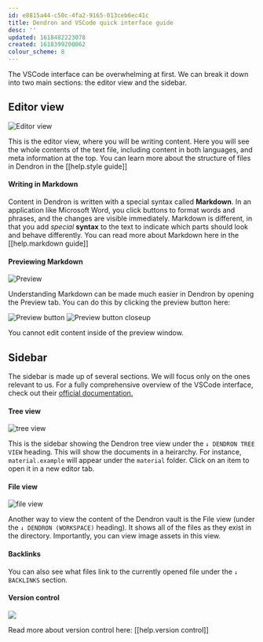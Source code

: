```yaml
---
id: e8815a44-c50c-4fa2-9165-013ceb6ec41c
title: Dendron and VSCode quick interface guide
desc: ''
updated: 1618482223078
created: 1618399200062
colour_scheme: 8
---
```


The VSCode interface can be overwhelming at first. We can break it down into two main sections: the editor view and the sidebar.

## Editor view
![Editor view](/images/help/interface/editor.jpg)

This is the editor view, where you will be writing content. Here you will see the whole contents of the text file, including content in both languages, and meta information at the top. You can learn more about the structure of files in Dendron in the [[help.style guide]]

#### Writing in Markdown

Content in Dendron is written with a special syntax called **Markdown**. In an application like Microsoft Word, you click buttons to format words and phrases, and the changes are visible immediately. Markdown is different, in that you add _special_ **syntax** to the text to indicate which parts should look and behave differently. You can read more about Markdown here in the [[help.markdown guide]]

#### Previewing Markdown
![Preview](/images/help/interface/preview.jpg)

Understanding Markdown can be made much easier in Dendron by opening the Preview tab. You can do this by clicking the preview button here:

![Preview button](/images/help/interface/preview-button.jpg)
![Preview button closeup](/images/help/interface/preview-me.png)

You cannot edit content inside of the preview window.


## Sidebar

The sidebar is made up of several sections. We will focus only on the ones relevant to us. For a fully comprehensive overview of the VSCode interface, check out their [official documentation.](https://code.visualstudio.com/docs/getstarted/userinterface)

#### Tree view
![tree view](/images/help/interface/tree-view-and-backlinks.jpg)

This is the sidebar showing the Dendron tree view under the `↓ DENDRON TREE VIEW` heading. This will show the documents in a heirarchy. For instance, `material.example` will appear under the `material` folder. Click on an item to open it in a new editor tab.

#### File view
![file view](/images/help/interface/file-view.jpg)

Another way to view the content of the Dendron vault is the File view (under the `↓ DENDRON (WORKSPACE)` heading). It shows all of the files as they exist in the directory. Importantly, you can view image assets in this view.

#### Backlinks
You can also see what files link to the currently opened file under the `↓ BACKLINKS` section.

#### Version control

![](/images/help/interface/version-control-icon.png)

Read more about version control here: [[help.version control]]